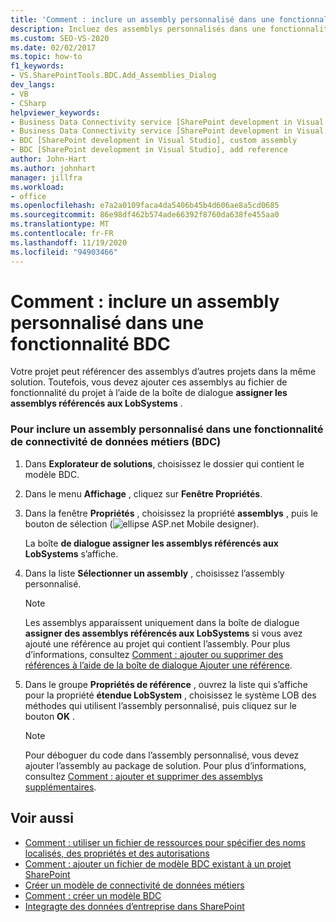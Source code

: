 ```yaml
---
title: 'Comment : inclure un assembly personnalisé dans une fonctionnalité BDC | Microsoft Docs'
description: Incluez des assemblys personnalisés dans une fonctionnalité de connectivité de données métiers (BDC) afin que votre projet puisse référencer des assemblys d’autres projets dans la même solution.
ms.custom: SEO-VS-2020
ms.date: 02/02/2017
ms.topic: how-to
f1_keywords:
- VS.SharePointTools.BDC.Add_Assemblies_Dialog
dev_langs:
- VB
- CSharp
helpviewer_keywords:
- Business Data Connectivity service [SharePoint development in Visual Studio], add reference
- Business Data Connectivity service [SharePoint development in Visual Studio], custom assembly
- BDC [SharePoint development in Visual Studio], custom assembly
- BDC [SharePoint development in Visual Studio], add reference
author: John-Hart
ms.author: johnhart
manager: jillfra
ms.workload:
- office
ms.openlocfilehash: e7a2a0109faca4da5406b45b4d606ae8a5cd0685
ms.sourcegitcommit: 86e98df462b574ade66392f8760da638fe455aa0
ms.translationtype: MT
ms.contentlocale: fr-FR
ms.lasthandoff: 11/19/2020
ms.locfileid: "94903466"
---
```

# <a name="how-to-include-a-custom-assembly-in-a-bdc-feature"></a>Comment : inclure un assembly personnalisé dans une fonctionnalité BDC
  Votre projet peut référencer des assemblys d’autres projets dans la même solution. Toutefois, vous devez ajouter ces assemblys au fichier de fonctionnalité du projet à l’aide de la boîte de dialogue **assigner les assemblys référencés aux LobSystems** .

### <a name="to-include-a-custom-assembly-in-a-business-data-connectivity-bdc-feature"></a>Pour inclure un assembly personnalisé dans une fonctionnalité de connectivité de données métiers (BDC)

1. Dans **Explorateur de solutions**, choisissez le dossier qui contient le modèle BDC.

2. Dans le menu **Affichage** , cliquez sur **Fenêtre Propriétés**.

3. Dans la fenêtre **Propriétés** , choisissez la propriété **assemblys** , puis le bouton de sélection (![ellipse ASP.net Mobile designer](../sharepoint/media/mwellipsis.gif "Bouton de sélection du concepteur ASP.NET mobile")).

     La boîte **de dialogue assigner les assemblys référencés aux LobSystems** s’affiche.

4. Dans la liste **Sélectionner un assembly** , choisissez l’assembly personnalisé.

    > [!NOTE]
    > Les assemblys apparaissent uniquement dans la boîte de dialogue **assigner des assemblys référencés aux LobSystems** si vous avez ajouté une référence au projet qui contient l’assembly. Pour plus d’informations, consultez [Comment : ajouter ou supprimer des références à l’aide de la boîte de dialogue Ajouter une référence](/previous-versions/wkze6zky(v=vs.140)).

5. Dans le groupe **Propriétés de référence** , ouvrez la liste qui s’affiche pour la propriété **étendue LobSystem** , choisissez le système LOB des méthodes qui utilisent l’assembly personnalisé, puis cliquez sur le bouton **OK** .

    > [!NOTE]
    > Pour déboguer du code dans l’assembly personnalisé, vous devez ajouter l’assembly au package de solution. Pour plus d’informations, consultez [Comment : ajouter et supprimer des assemblys supplémentaires](../sharepoint/how-to-add-and-remove-additional-assemblies.md).

## <a name="see-also"></a>Voir aussi
- [Comment : utiliser un fichier de ressources pour spécifier des noms localisés, des propriétés et des autorisations](../sharepoint/how-to-use-a-resource-file-to-specify-localized-names-properties-and-permissions.md)
- [Comment : ajouter un fichier de modèle BDC existant à un projet SharePoint](../sharepoint/how-to-add-an-existing-bdc-model-file-to-a-sharepoint-project.md)
- [Créer un modèle de connectivité de données métiers](../sharepoint/creating-a-business-data-connectivity-model.md)
- [Comment : créer un modèle BDC](../sharepoint/how-to-create-a-bdc-model.md)
- [Integragte des données d’entreprise dans SharePoint](../sharepoint/integrating-business-data-into-sharepoint.md)